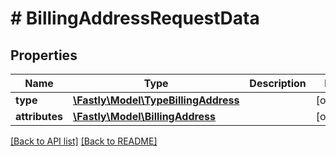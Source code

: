 # # BillingAddressRequestData

## Properties

Name | Type | Description | Notes
------------ | ------------- | ------------- | -------------
**type** | [**\Fastly\Model\TypeBillingAddress**](TypeBillingAddress.md) |  | [optional] 
**attributes** | [**\Fastly\Model\BillingAddress**](BillingAddress.md) |  | [optional] 


[[Back to API list]](../../README.md#endpoints) [[Back to README]](../../README.md)
